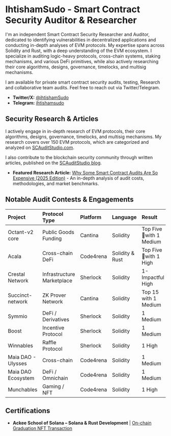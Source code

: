 # IhtishamSudo - Smart Contract Security Auditor & Researcher

I'm an independent Smart Contract Security Researcher and Auditor, dedicated to identifying vulnerabilities in decentralized applications and conducting in-depth analyses of EVM protocols. My expertise spans across Solidity and Rust, with a deep understanding of the EVM ecosystem. I specialize in auditing logic-heavy protocols, cross-chain systems, staking mechanisms, and various DeFi primitives, while also actively researching their core algorithms, designs, governance, timelocks, and multisig mechanisms.

I am available for private smart contract security audits, testing, Research and collaborative team audits. Feel free to reach out via Twitter/Telegram.

-   **Twitter/X:** [@ihtishamSudo](https://twitter.com/ihtishamSudo)
-   **Telegram:** [ihtishamsudo](https://t.me/ihtishamsudo)

## Security Research & Articles

I actively engage in in-depth research of EVM protocols, their core algorithms, designs, governance, timelocks, and multisig mechanisms. My research covers over 150 EVM protocols, which are categorized and analyzed on [SCAuditStudio.com](https://scauditstudio.com/categories).

I also contribute to the blockchain security community through written articles, published on the [SCAuditStudio blog](https://scauditstudio.com/blog).

-   **Featured Research Article:** [Why Some Smart Contract Audits Are So Expensive (2025 Edition)](https://scauditstudio.com/blog/Why-Some-Smart-Contract-Audits-Are-So-Expensive-(2025-Edition)) - An in-depth analysis of audit costs, methodologies, and market benchmarks.

## Notable Audit Contests & Engagements

| Project | Protocol Type | Platform | Language | Result | Links |
|:---|:---|:---|:---|:---|:---|
| Octant-v2 core | Public Goods Funding | Cantina | Solidity | Top Five🏅with 1 Medium | [Competition](https://cantina.xyz/code/917d796b-48d0-41d0-bb40-be137b7d3db5) |
| Acala | Cross-chain DeFi | Code4rena | Solidity & Rust | Top Five🏅with 1 High | [Bug](https://github.com/code-423n4/2024-03-acala-findings/issues/16) |
| Crestal Network | Infrastructure Marketplace| Sherlock | Solidity | 1-Impactful High | [Bug](https://github.com/sherlock-audit/2025-03-crestal-network-judging/issues/578) |
| Succinct-network | ZK Prover Network | Cantina | Solidity | Top 15 with 1 Medium | [Competition](https://cantina.xyz/competitions/bd882748-077e-4e55-853f-f8df70109dbb) |
| Symmio | DeFi / Derivatives | Sherlock | Solidity |  1 Medium | [Bug](https://github.com/sherlock-audit/2025-03-symm-io-stacking-judging/issues/488) |
| Boost | Incentive Protocol | Sherlock | Solidity |  1 Medium | [Bug](https://github.com/sherlock-audit/2024-06-boost-aa-wallet-judging/issues/241) |
| Winnables | Raffle Protocol | Sherlock | Solidity |  1 High | [Bug](https://github.com/sherlock-audit/2024-08-winnables-raffles-judging/issues/431) |
| Maia DAO - Ulysses | Cross-chain | Code4rena | Solidity |  1 Medium | [Bug](https://github.com/code-423n4/2023-09-maia-findings/issues/399) |
| Maia DAO Ecosystem | DeFi / Omnichain | Code4rena | Solidity |  1 Medium | [Bug](https://github.com/code-423n4/2023-05-maia-findings/issues/583) |
| Munchables | Gaming / NFT | Code4rena | Solidity |  1 High | [Bug](https://github.com/code-423n4/2024-07-munchables-findings/issues/198) |
## Certifications

-   **Ackee School of Solana – Solana & Rust Development** | [On-chain Graduation NFT Transaction](https://solscan.io/tx/3YYEpgmMESSDcKGcSSkKe49Dc62GRdGHRh6tnoRt9bHTpG56NRsoYoLVYHsbBTbaxVoygBGg1BgzENNwKyPYEe1U)
